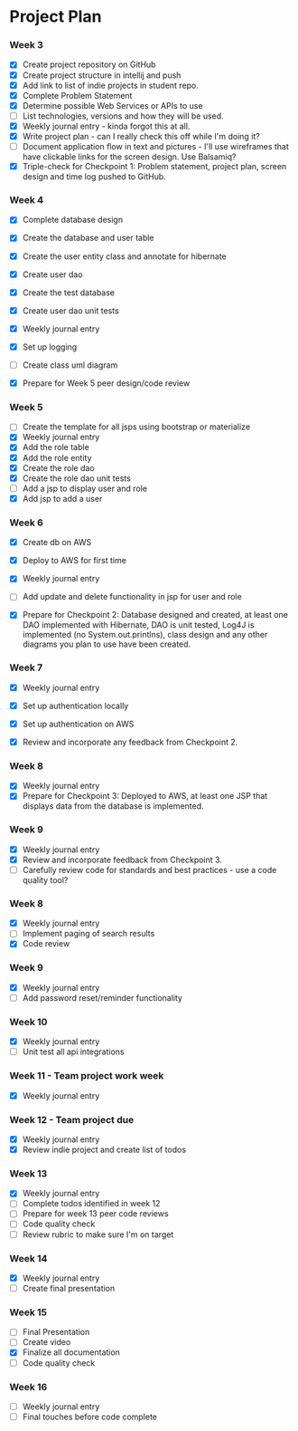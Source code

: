 # Project Plan

### Week 3
- [x] Create project repository on GitHub
- [x] Create project structure in intellij and push
- [x] Add link to list of indie projects in student repo.
- [x] Complete Problem Statement
- [x] Determine possible Web Services or APIs to use
- [ ] List technologies, versions and how they will be used.
- [x] Weekly journal entry  - kinda forgot this at all.
- [X] Write project plan  - can I really check this off while I'm doing it?
- [ ] Document application flow in text and pictures - I'll use wireframes that have clickable links for the screen design. Use Balsamiq? 
- [X] Triple-check for Checkpoint 1: Problem statement, project plan, screen design and time log pushed to GitHub. 

### Week 4
- [x] Complete database design
- [x] Create the database and user table
- [x] Create the user entity class and annotate for hibernate
- [x] Create user dao
- [x] Create the test database
- [x] Create user dao unit tests
- [X] Weekly journal entry
- [x] Set up logging
- [ ] Create class uml diagram
- [x] Prepare for Week 5 peer design/code review


### Week 5

- [ ] Create the template for all jsps using bootstrap or materialize
- [X] Weekly journal entry
- [x] Add the role table
- [X] Add the role entity
- [X] Create the role dao
- [X] Create the role dao unit tests
- [ ] Add a jsp to display user and role
- [X] Add jsp to add a user

### Week 6

- [X] Create db on AWS
- [X] Deploy to AWS for first time
- [X] Weekly journal entry
- [ ] Add update and delete functionality in jsp for user and role
- [X] Prepare for Checkpoint 2: Database designed and created, at least one DAO implemented with Hibernate, DAO is unit tested, Log4J is implemented (no System.out.printlns), class design and any other diagrams you plan to use have been created. 


### Week 7

- [X] Weekly journal entry
- [X] Set up authentication locally
- [X] Set up authentication on AWS
- [X] Review and incorporate any feedback from Checkpoint 2.


### Week 8

- [X] Weekly journal entry
- [X] Prepare for Checkpoint 3: Deployed to AWS, at least one JSP that displays data from the database is implemented. 

### Week 9
- [X] Weekly journal entry
- [x] Review and incorporate feedback from Checkpoint 3.
- [ ] Carefully review code for standards and best practices - use a code quality tool? 

### Week 8
- [X] Weekly journal entry
- [ ] Implement paging of search results
- [X] Code review

### Week 9
- [X] Weekly journal entry
- [ ] Add password reset/reminder functionality

### Week 10
- [X] Weekly journal entry
- [ ] Unit test all api integrations

### Week 11 - Team project work week
- [X] Weekly journal entry

### Week 12 - Team project due
- [X] Weekly journal entry
- [X] Review indie project and create list of todos

### Week 13
- [X] Weekly journal entry
- [ ] Complete todos identified in week 12
- [ ] Prepare for week 13 peer code reviews
- [ ] Code quality check
- [ ] Review rubric to make sure I'm on target

### Week 14
- [X] Weekly journal entry
- [ ] Create final presentation

### Week 15
- [ ] Final Presentation
- [ ] Create video
- [X] Finalize all documentation
- [ ] Code quality check

### Week 16
- [ ] Weekly journal entry
- [ ] Final touches before code complete
